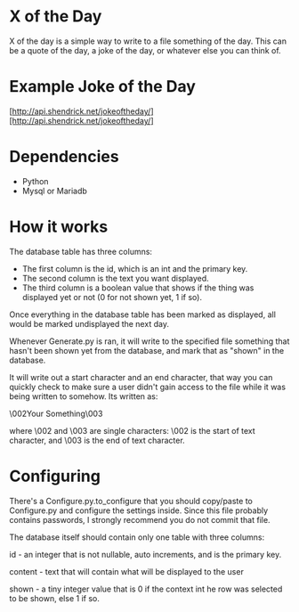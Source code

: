 X of the Day
================

X of the day is a simple way to write to a file something of the day.  This can be a quote of the day, a joke of the day, or whatever else you can think of.

Example Joke of the Day
==
[http://api.shendrick.net/jokeoftheday/][http://api.shendrick.net/jokeoftheday/]

Dependencies
====
* Python
* Mysql or Mariadb

How it works
====
The database table has three columns:

* The first column is the id, which is an int and the primary key.
* The second column is the text you want displayed.
* The third column is a boolean value that shows if the thing was displayed yet or not (0 for not shown yet, 1 if so).

Once everything in the database table has been marked as displayed, all would be marked undisplayed the next day.

Whenever Generate.py is ran, it will write to the specified file something that hasn't been shown yet from the database, and mark that as "shown" in the database.

It will write out a start character and an end character, that way you can quickly check to make sure a user didn't gain access to the file while it was being written to somehow.  Its written as:

\002Your Something\003

where \002 and \003 are single characters: \002 is the start of text character, and \003 is the end of text character.

Configuring
====
There's a Configure.py.to\_configure that you should copy/paste to Configure.py and configure the settings inside.
Since this file probably contains passwords, I strongly recommend you do not commit that file.

The database itself should contain only one table with three columns:

id - an integer that is not nullable, auto increments, and is the primary key.

content - text that will contain what will be displayed to the user

shown - a tiny integer value that is 0 if the context int he row was selected to be shown, else 1 if so.


